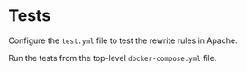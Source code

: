# Tests

Configure the `test.yml` file to test the rewrite rules in Apache. 

Run the tests from the top-level `docker-compose.yml` file. 